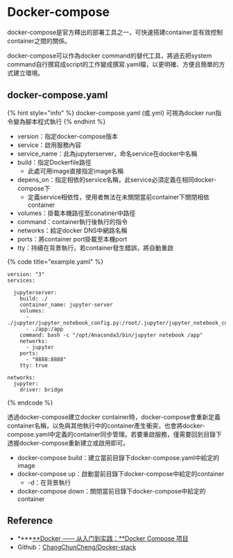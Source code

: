 # Docker-compose

docker-compose是官方釋出的部署工具之一，可快速搭建container並有效控制container之間的關係。

docker-compose可以作為docker command的替代工具，將過去把system command自行撰寫成script的工作變成撰寫.yaml檔，以更明確、方便且簡單的方式建立環境。

## docker-compose.yaml

{% hint style="info" %}
docker-compose.yaml \(或.yml\) 可視為docker run指令變為腳本程式執行
{% endhint %}

* version：指定docker-compose版本
* service：啟用服務內容
* service\_name：此為jupyterserver，命名service在docker中名稱
* build：指定Dockerfile路徑
  * 此處可用image直接指定image名稱
* depens\_on：指定相依的service名稱，此service必須定義在相同docker-compose下
  * 定義service相依性，使用者無法在未關閉當前container下關閉相依container
* volumes：掛載本機路徑至conatiner中路徑
* command：container執行後執行的指令
* networks：給定docker DNS中網路名稱
* ports：將container port掛載至本機port
* tty：持續在背景執行，若container發生錯誤，將自動重啟

{% code title="example.yaml" %}
```text
version: "3"
services:

  jupyterserver:
    build: ./
    container_name: jupyter-server
    volumes:
      - ./jupyter/jupyter_notebook_config.py:/root/.jupyter/jupyter_notebook_config.py
      - ./app:/app
    command: bash -c "/opt/Anaconda3/bin/jupyter notebook /app"
    networks:
      - jupyter
    ports:
      - "8888:8888"
    tty: true

networks:
  jupyter:
    driver: bridge
```
{% endcode %}

透過docker-compose建立docker container時，docker-compose會重新定義container名稱，以免與其他執行中的container產生衝突，也會將docker-compose.yaml中定義的container同步管理。若要重啟服務，僅需要回到目錄下透握docker-compose重新建立或啟用即可。

* docker-compose build：建立當前目錄下docker-compose.yaml中給定的image
* docker-compose up：啟動當前目錄下docker-compose中給定的container
  * -d：在背景執行
* docker-compose down：關閉當前目錄下docker-compose中給定的container

## Reference

* \*\*\*\*[**Docker —— 从入门到实践：**Docker Compose 项目](https://yeasy.gitbooks.io/docker_practice/compose/)
* Github：[ChangChunCheng/Docker-stack](https://github.com/ChangChunCheng/Docker-stack)

